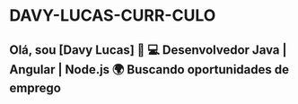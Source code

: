 # DAVY-LUCAS-CURR-CULO
## Olá, sou [Davy Lucas] 👋  💻 Desenvolvedor Java | Angular | Node.js   🌍 Buscando oportunidades de emprego 

